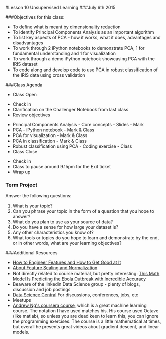 #Lesson 10 Unsupervised Learning
###July 6th 2015

###Objectives for this class:
 * To define what is meant by dimensionality reduction
 * To identify Principal Components Analysis as an important algorithm
 * To list key aspects of PCA - how it works, what it does, advantages and disadvantages
 * To work through 2 iPython notebooks to demonstrate PCA, 1 for fundamental understanding and 1 for visualization
 * To work through a demo iPython notebook showcasing PCA with the IRIS dataset
 * To code along and develop code to use PCA in robust classification of the IRIS data using cross validation
 
###Class Agenda
 - Class Open
  * Check in 
  * Clarification on the Challenger Notebook from last class
  * Review objectives
 - Principal Components Analysis - Core concepts - Slides - Mark
 - PCA - iPython notebook - Mark & Class
 - PCA for visualization - Mark & Class
 - PCA in classification - Mark & Class
 - Robust classification using PCA - Coding exercise - Class
 - Class Close
  * Check in
  * Class to pause around 9.15pm for the Exit ticket
  * Wrap up
 
 
### Term Project
  Answer the following questions:
  1. What is your topic? 
  2. Can you phrase your topic in the form of a question that you hope to answer?
  3. What do you plan to use as your source of data? 
  4. Do you have a sense for how large your dataset is? 
  5. Any other characteristics you know of?
  6. What tools or topics do you hope to learn and demonstrate by the end, or in other words, what are your learning objectives?


###Additional Resources
* [How to Engineer Features and How to Get Good at It](http://machinelearningmastery.com/discover-feature-engineering-how-to-engineer-features-and-how-to-get-good-at-it/)
* [About Feature Scaling and Normalization](http://sebastianraschka.com/Articles/2014_about_feature_scaling.html)
* Not directly related to course material, but pretty interesting:
  [This Math Model Is Predicting the Ebola Outbreak with Incredible Accuracy](http://motherboard.vice.com/read/this-math-model-is-predicting-the-ebola-outbreak-with-incredible-accuracy)
* Beaware of the linkedin Data Science group - plenty of blogs, discussion and job postings
* [Data Science Central](http://www.datasciencecentral.com/) For discussions, conferences, jobs, etc
* Meetups
* [Andrew Ng's coursera course](https://www.coursera.org/learn/machine-learning/home/info), which is a great machine learning course. The notation I have used matches his. His course used Octave (like matlab), so unless you are dead keen to learn this, you can ignore the programming exercises. The course is a little mathematical at times, but overall he presents great videos about gradient descent, and linear models.


